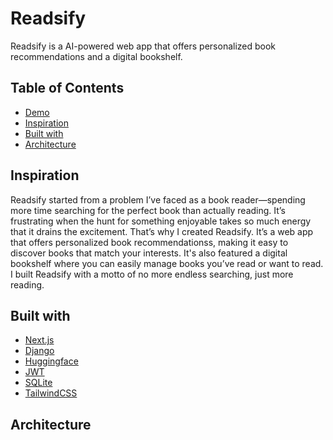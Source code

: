 # Readsify
Readsify is a AI-powered web app that offers personalized book recommendations and a digital bookshelf.

## Table of Contents
- [Demo]()
- [Inspiration](https://github.com/jeyenlam/Readsify/edit/main/README.md#inspiration)
- [Built with](https://github.com/jeyenlam/Readsify/edit/main/README.md#built-with)
- [Architecture]()

## Inspiration  
Readsify started from a problem I’ve faced as a book reader—spending more time searching for the perfect book than actually reading. It’s frustrating when the hunt for something enjoyable takes so much energy that it drains the excitement. That’s why I created Readsify. It’s a web app that offers personalized book recommendationss, making it easy to discover books that match your interests. It's also featured a digital bookshelf where you can easily manage books you’ve read or want to read. I built Readsify with a motto of no more endless searching, just more reading.


## Built with  
- [Next.js](https://nextjs.org/)
- [Django](https://docs.djangoproject.com/en/5.1/)
- [Huggingface](https://huggingface.co/)
- [JWT](https://jwt.io/)
- [SQLite](https://www.sqlite.org/)
- [TailwindCSS](https://tailwindcss.com/)

## Architecture
